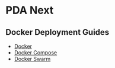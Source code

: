 # PDA Next

## Docker Deployment Guides

- [Docker](https://github.com/PowerDNS-Admin/pda-next/blob/main/docs/wiki/deployment/docker/docker.md)
- [Docker Compose](https://github.com/PowerDNS-Admin/pda-next/blob/main/docs/wiki/deployment/docker/docker-compose.md)
- [Docker Swarm](https://github.com/PowerDNS-Admin/pda-next/blob/main/docs/wiki/deployment/docker/docker-swarm.md)

